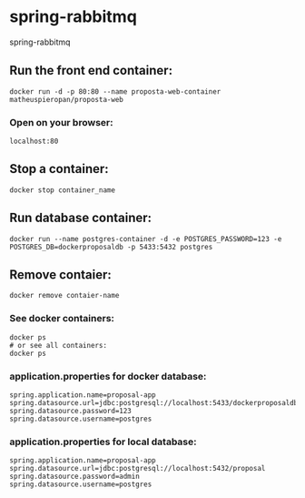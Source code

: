 # spring-rabbitmq
spring-rabbitmq

## Run the front end container:

```
docker run -d -p 80:80 --name proposta-web-container matheuspieropan/proposta-web
```

### Open on your browser:

```
localhost:80
```

## Stop a container:

```
docker stop container_name
```

## Run database container:

```
docker run --name postgres-container -d -e POSTGRES_PASSWORD=123 -e POSTGRES_DB=dockerproposaldb -p 5433:5432 postgres
```

## Remove contaier:

```
docker remove contaier-name
```

### See docker containers:

```
docker ps
# or see all containers:
docker ps
```

### application.properties for docker database:

```
spring.application.name=proposal-app
spring.datasource.url=jdbc:postgresql://localhost:5433/dockerproposaldb
spring.datasource.password=123
spring.datasource.username=postgres
```

### application.properties for local database:

```
spring.application.name=proposal-app
spring.datasource.url=jdbc:postgresql://localhost:5432/proposal
spring.datasource.password=admin
spring.datasource.username=postgres
```